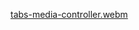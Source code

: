 [tabs-media-controller.webm](https://github.com/user-attachments/assets/ca3d56a2-46ad-41f4-8444-eeb937acf7d5)
